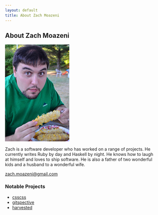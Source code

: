 ```yaml
---
layout: default
title: About Zach Moazeni
---
```


## About Zach Moazeni ##

<span id="profilepic">![](/uploads/me.jpg)</span>

Zach is a software developer who has worked on a range of projects. He
currently writes Ruby by day and Haskell by night. He knows how to laugh
at himself and loves to ship software. He is also a father of two
wonderful kids and a husband to a wonderful wife.

[zach.moazeni@gmail.com](mailto:zach.moazeni@gmail.com)

### Notable Projects ###

* [csscss](http://zmoazeni.github.io/csscss/)
* [gitspective](http://zmoazeni.github.io/gitspective/)
* [harvested](http://zmoazeni.github.io/harvested/)
